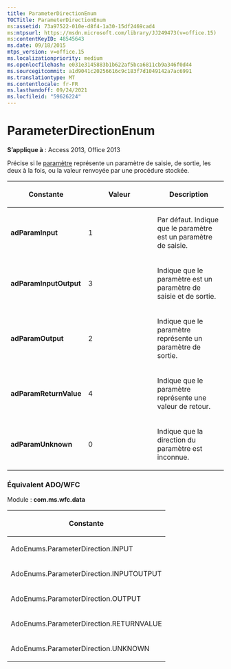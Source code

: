 ```yaml
---
title: ParameterDirectionEnum
TOCTitle: ParameterDirectionEnum
ms:assetid: 73a97522-010e-d8f4-1a30-15df2469cad4
ms:mtpsurl: https://msdn.microsoft.com/library/JJ249473(v=office.15)
ms:contentKeyID: 48545643
ms.date: 09/18/2015
mtps_version: v=office.15
ms.localizationpriority: medium
ms.openlocfilehash: e031e3145883b1b622af5bca6811cb9a346f0d44
ms.sourcegitcommit: a1d9041c20256616c9c183f7d1049142a7ac6991
ms.translationtype: MT
ms.contentlocale: fr-FR
ms.lasthandoff: 09/24/2021
ms.locfileid: "59626224"
---
```

# <a name="parameterdirectionenum"></a>ParameterDirectionEnum


**S’applique à** : Access 2013, Office 2013

Précise si le [paramètre](parameter-object-ado.md) représente un paramètre de saisie, de sortie, les deux à la fois, ou la valeur renvoyée par une procédure stockée.

<table>
<colgroup>
<col style="width: 33%" />
<col style="width: 33%" />
<col style="width: 33%" />
</colgroup>
<thead>
<tr class="header">
<th><p>Constante</p></th>
<th><p>Valeur</p></th>
<th><p>Description</p></th>
</tr>
</thead>
<tbody>
<tr class="odd">
<td><p><strong>adParamInput</strong></p></td>
<td><p>1</p></td>
<td><p>Par défaut. Indique que le paramètre est un paramètre de saisie.</p></td>
</tr>
<tr class="even">
<td><p><strong>adParamInputOutput</strong></p></td>
<td><p>3</p></td>
<td><p>Indique que le paramètre est un paramètre de saisie et de sortie.</p></td>
</tr>
<tr class="odd">
<td><p><strong>adParamOutput</strong></p></td>
<td><p>2</p></td>
<td><p>Indique que le paramètre représente un paramètre de sortie.</p></td>
</tr>
<tr class="even">
<td><p><strong>adParamReturnValue</strong></p></td>
<td><p>4 </p></td>
<td><p>Indique que le paramètre représente une valeur de retour.</p></td>
</tr>
<tr class="odd">
<td><p><strong>adParamUnknown</strong></p></td>
<td><p>0</p></td>
<td><p>Indique que la direction du paramètre est inconnue.</p></td>
</tr>
</tbody>
</table>


### <a name="adowfc-equivalent"></a>Équivalent ADO/WFC

Module : **com.ms.wfc.data**

<table>
<colgroup>
<col style="width: 100%" />
</colgroup>
<thead>
<tr class="header">
<th><p>Constante</p></th>
</tr>
</thead>
<tbody>
<tr class="odd">
<td><p>AdoEnums.ParameterDirection.INPUT</p></td>
</tr>
<tr class="even">
<td><p>AdoEnums.ParameterDirection.INPUTOUTPUT</p></td>
</tr>
<tr class="odd">
<td><p>AdoEnums.ParameterDirection.OUTPUT</p></td>
</tr>
<tr class="even">
<td><p>AdoEnums.ParameterDirection.RETURNVALUE</p></td>
</tr>
<tr class="odd">
<td><p>AdoEnums.ParameterDirection.UNKNOWN</p></td>
</tr>
</tbody>
</table>

